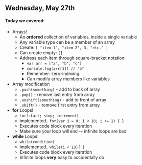 ## Wednesday, May 27th

#### Today we covered:

* Arrays!
    * An **ordered** collection of variables, inside a single variable
    * Any variable type can be a member of an array
    * Create: `[ "item 1", "item 2", 3, "etc." ]`
    * Can create empty: `[]`
    * Address each item through square-bracket notation
        * `var arr = ["a", "b", "c"]`
        * `console.log(arr[1]) // "b"`
        * Remember: zero-indexing
        * Can modify array members like variables
* Array modification
    * `.push(something)` - add to back of array
    * `.pop()` - remove last entry from array
    * `.unshift(something)` - add to front of array
    * `.shift()` - remove first entry from array
* **for** Loops!
    * `for(start; stop; increment)`
    * implemented.. `for(var i = 0; i < 10; i += 1) { }`
    * Executes code block every iteration
    * Make sure your loop will end -- infinite loops are bad
* **while** Loops!
    * `while(condition)`
    * implemented.. `while(i < 10){ }`
    * Executes code block every iteration
    * Infinite loops **very** easy to accidentally do
